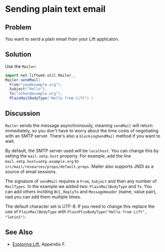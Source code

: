 Sending plain text email
========================

Problem
-------

You want to send a plain email from your Lift applicaton.

Solution
--------

Use the `Mailer`:

```scala
import net.liftweb.util.Mailer._
Mailer.sendMail(
  From("you@example.org"),
  Subject("Hello"),
  To("other@example.org"),
  PlainMailBodyType("Hello from Lift") )
```


Discussion
----------

`Mailer` sends the message asynchronously, meaning `sendMail` will return immediately, so you don't have to worry about the time costs of negotiating with an SMTP server. There's also a `blockingSendMail` method if you want to wait.

By default, the SMTP server used will be `localhost`.  You can change this by setting the `mail.smtp.host` property. For example, add the line `mail.smtp.host=smtp.example.org` to `src/mail/resources/props/default.props`.  Mailer also supports JNDI as a source of email sessions.
 
The signature of `sendMail` requires a `From`, `Subject` and then any number of `MailTypes`.  In the example we added two: `PlainMailBodyType` and `To`.  You can add others inclding `BCC`, `ReplyTo` and `MessageHeader` (name, value pair), nad you can add them multiple times.

The default character set is UTF-8.  If you need to change this replace the use of `PlainMailBodyType` with `PlainPlusBodyType("Hello from Lift", "latin1")`.

See Also
--------

* [Exploring Lift](http://exploring.liftweb.net/master/index-F.html#toc-Appendix-F), Appendix F.


